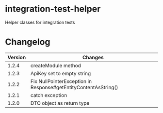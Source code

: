 # integration-test-helper
Helper classes for integration tests


# Changelog

| Version | Changes                                                            |
| --------|--------------------------------------------------------------------|
| 1.2.4   | createModule method |
| 1.2.3   | ApiKey set to empty string |
| 1.2.2   | Fix NullPointerException in Response#getEntityContentAsString() |
| 1.2.1   | catch exception |
| 1.2.0   | DTO object as return type |